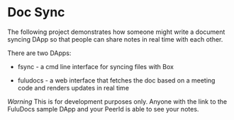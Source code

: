 # Doc Sync

The following project demonstrates how someone might write a document syncing DApp so that people can share notes in real time with each other.

There are two DApps:

  * fsync - a cmd line interface for syncing files with Box

  * fuludocs - a web interface that fetches the doc based on a meeting code and renders updates in real time

*Warning*
This is for development purposes only.  Anyone with the link to the FuluDocs sample DApp and your PeerId is able to see your notes.
